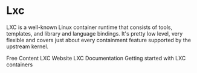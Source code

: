 # Lxc

LXC is a well-known Linux container runtime that consists of tools, templates, and library and language bindings. It's pretty low level, very flexible and covers just about every containment feature supported by the upstream kernel.

<ResourceGroupTitle>Free Content</ResourceGroupTitle>
<BadgeLink colorScheme='blue' badgeText='Official Website' href='https://linuxcontainers.org/'>LXC Website</BadgeLink>
<BadgeLink colorScheme='blue' badgeText='Documentation' href='https://linuxcontainers.org/lxc/documentation/'>LXC Documentation</BadgeLink>
<BadgeLink badgeText='Watch' href='https://www.youtube.com/watch?v=CWmkSj_B-wo'>Getting started with LXC containers</BadgeLink>
